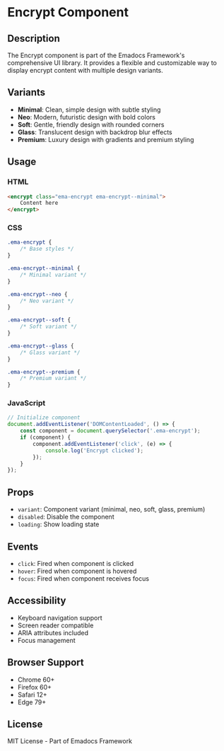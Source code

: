 # Encrypt Component

## Description
The Encrypt component is part of the Emadocs Framework's comprehensive UI library. It provides a flexible and customizable way to display encrypt content with multiple design variants.

## Variants
- **Minimal**: Clean, simple design with subtle styling
- **Neo**: Modern, futuristic design with bold colors
- **Soft**: Gentle, friendly design with rounded corners
- **Glass**: Translucent design with backdrop blur effects
- **Premium**: Luxury design with gradients and premium styling

## Usage

### HTML
```html
<encrypt class="ema-encrypt ema-encrypt--minimal">
    Content here
</encrypt>
```

### CSS
```css
.ema-encrypt {
    /* Base styles */
}

.ema-encrypt--minimal {
    /* Minimal variant */
}

.ema-encrypt--neo {
    /* Neo variant */
}

.ema-encrypt--soft {
    /* Soft variant */
}

.ema-encrypt--glass {
    /* Glass variant */
}

.ema-encrypt--premium {
    /* Premium variant */
}
```

### JavaScript
```javascript
// Initialize component
document.addEventListener('DOMContentLoaded', () => {
    const component = document.querySelector('.ema-encrypt');
    if (component) {
        component.addEventListener('click', (e) => {
            console.log('Encrypt clicked');
        });
    }
});
```

## Props
- `variant`: Component variant (minimal, neo, soft, glass, premium)
- `disabled`: Disable the component
- `loading`: Show loading state

## Events
- `click`: Fired when component is clicked
- `hover`: Fired when component is hovered
- `focus`: Fired when component receives focus

## Accessibility
- Keyboard navigation support
- Screen reader compatible
- ARIA attributes included
- Focus management

## Browser Support
- Chrome 60+
- Firefox 60+
- Safari 12+
- Edge 79+

## License
MIT License - Part of Emadocs Framework
